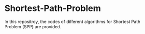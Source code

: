 # Shortest-Path-Problem
In this repositroy, the codes of different algorithms for Shortest Path Problem (SPP) are provided.  
